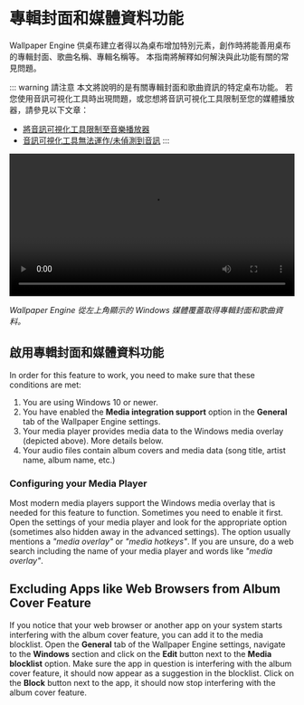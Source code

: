 # 專輯封面和媒體資料功能

Wallpaper Engine 供桌布建立者得以為桌布增加特別元素，創作時將能善用桌布的專輯封面、歌曲名稱、專輯名稱等。 本指南將解釋如何解決與此功能有關的常見問題。

::: warning
請注意
本文將說明的是有關專輯封面和歌曲資訊的特定桌布功能。 若您使用音訊可視化工具時出現問題，或您想將音訊可視化工具限制至您的媒體播放器，請參見以下文章：

* [將音訊可視化工具限制至音樂播放器](/audio/limittomusicplayer)
* [音訊可視化工具無法運作/未偵測到音訊](/audio/audiodetection)
:::

<video width="100%" controls autoplay loop>
  <source src="/videos/media_controls.mp4" type="video/mp4">
  您的瀏覽器不支援視訊標籤。
</video>

*Wallpaper Engine 從左上角顯示的 Windows 媒體覆蓋取得專輯封面和歌曲資料。*

## 啟用專輯封面和媒體資料功能

In order for this feature to work, you need to make sure that these conditions are met:

1. You are using Windows 10 or newer.
2. You have enabled the **Media integration support** option in the **General** tab of the Wallpaper Engine settings.
3. Your media player provides media data to the Windows media overlay (depicted above). More details below.
4. Your audio files contain album covers and media data (song title, artist name, album name, etc.)

### Configuring your Media Player

Most modern media players support the Windows media overlay that is needed for this feature to function. Sometimes you need to enable it first. Open the settings of your media player and look for the appropriate option (sometimes also hidden away in the advanced settings). The option usually mentions a *"media overlay"* or *"media hotkeys"*. If you are unsure, do a web search including the name of your media player and words like *"media overlay"*.

## Excluding Apps like Web Browsers from Album Cover Feature

If you notice that your web browser or another app on your system starts interfering with the album cover feature, you can add it to the media blocklist. Open the **General** tab of the Wallpaper Engine settings, navigate to the **Windows** section and click on the **Edit** button next to the **Media blocklist** option. Make sure the app in question is interfering with the album cover feature, it should now appear as a suggestion in the blocklist. Click on the **Block** button next to the app, it should now stop interfering with the album cover feature.